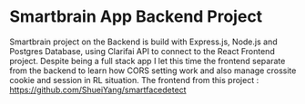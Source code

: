 # Smartbrain App Backend Project

Smartbrain project on the Backend is build with Express.js, Node.js and Postgres Database, using Clarifai API to connect to the React Frontend project.
Despite being a full stack app I let this time the frontend separate from the backend to learn how CORS setting work and also manage crossite cookie and session in RL situation. 
The frontend from this project : https://github.com/ShueiYang/smartfacedetect
